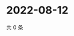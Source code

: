 # 2022-08-12

共 0 条

<!-- BEGIN WEIBO -->
<!-- 最后更新时间 Fri Aug 12 2022 06:01:18 GMT+0800 (China Standard Time) -->

<!-- END WEIBO -->
